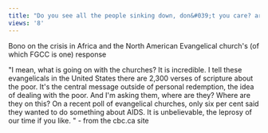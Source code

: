 ```yaml
---
title: "Do you see all the people sinking down, don&#039;t you care? are you gonna let them drown?"
views: '8'
---
```

<p>Bono on the crisis in Africa and the North American Evangelical church's (of which FGCC is one) response</p>
<p>"I mean, what is going on with the churches? It is incredible. I tell these evangelicals in the United States there are 2,300 verses of scripture about the poor. It's the central message outside of personal redemption, the idea of dealing with the poor. And I'm asking them, where are they? Where are they on this? On a recent poll of evangelical churches, only six per cent said they wanted to do something about AIDS. It is unbelievable, the leprosy of our time if you like. "  - from the cbc.ca site</p>
